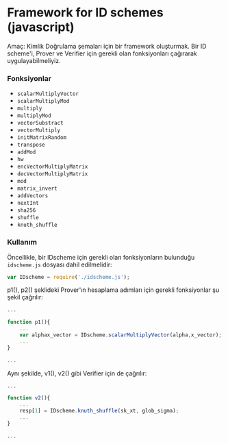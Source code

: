 Framework for ID schemes (javascript)
=====================================

Amaç: Kimlik Doğrulama şemaları için bir framework oluşturmak. Bir ID scheme'i, Prover ve Verifier için gerekli olan fonksiyonları çağırarak uygulayabilmeliyiz. 


### Fonksiyonlar
- `scalarMultiplyVector`
- `scalarMultiplyMod`
- `multiply`
- `multiplyMod`
- `vectorSubstract`
- `vectorMultiply`
- `initMatrixRandom`
- `transpose`
- `addMod`
- `hw`
- `encVectorMultiplyMatrix`
- `decVectorMultiplyMatrix`
- `mod`
- `matrix_invert`
- `addVectors`
- `nextInt`
- `sha256`
- `shuffle`
- `knuth_shuffle`

### Kullanım
Öncellikle, bir IDscheme için gerekli olan fonksiyonların bulunduğu `idscheme.js` dosyası dahil edilmelidir:

```javascript
var IDscheme = require('./idscheme.js');
```

p1(), p2() şeklideki Prover'ın hesaplama adımları için gerekli fonksiyonlar şu şekil çağrılır:

```javascript
...

function p1(){
	...
	var alphax_vector = IDscheme.scalarMultiplyVector(alpha,x_vector);
	...
}

... 
```

Aynı şekilde, v1(), v2() gibi Verifier için de çağrılır:

```javascript
...

function v2(){
	...
	resp[1] = IDscheme.knuth_shuffle(sk_xt, glob_sigma);
	...
}

... 

